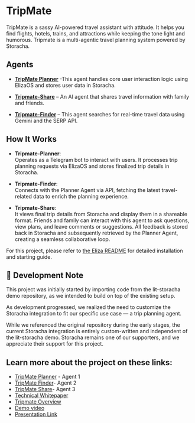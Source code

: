 # TripMate

TripMate is a sassy AI-powered travel assistant with attitude. It helps you find flights, hotels, trains, and attractions while keeping the tone light and humorous.
Tripmate is a multi-agentic travel planning system powered by Storacha.

## Agents

- **[TripMate Planner](https://github.com/Dhruv-Varshney-developer/Tripmate-Planner)** -This agent handles core user interaction logic using ElizaOS and stores user data in Storacha.

- **[Tripmate-Share](https://github.com/Dhruv-Varshney-developer/Tripmate-Share)** – An AI agent that shares travel information with family and friends.

- **[Tripmate-Finder](https://github.com/Dhruv-Varshney-developer/Tripmate-Finder)** – This agent searches for real-time travel data using Gemini and the SERP API.

## How It Works

- **Tripmate-Planner**:  
  Operates as a Telegram bot to interact with users. It processes trip planning requests via ElizaOS and stores finalized trip details in Storacha.

- **Tripmate-Finder**:  
  Connects with the Planner Agent via API, fetching the latest travel-related data to enrich the planning experience.

- **Tripmate-Share**:  
  It views final trip details from Storacha and display them in a shareable format. Friends and family can interact with this agent to ask questions, view plans, and leave comments or suggestions. All feedback is stored back in Storacha and subsequently retrieved by the Planner Agent, creating a seamless collaborative loop.

For this project, please refer to [the Eliza README](eliza/README.md) for detailed installation and starting guide.

## 🚧 Development Note

This project was initially started by importing code from the lit-storacha demo repository, as we intended to build on top of the existing setup.

As development progressed, we realized the need to customize the Storacha integration to fit our specific use case — a trip planning agent.

While we referenced the original repository during the early stages, the current Storacha integration is entirely custom-written and independent of the lit-storacha demo. Storacha remains one of our supporters, and we appreciate their support for this project.

## Learn more about the project on these links:
- [TripMate Planner](https://github.com/Dhruv-Varshney-developer/Tripmate-Planner) - Agent 1
- [TripMate Finder](https://github.com/Dhruv-Varshney-developer/Tripmate-Finder)- Agent 2
- [TripMate Share](https://github.com/Dhruv-Varshney-developer/Tripmate-Share)- Agent 3
- [Technical Whitepaper](https://motley-popcorn-c4a.notion.site/Technical-docs-1d52ab2404df8018afdfe86f4e8fdd29)
- [Tripmate Overview](https://docs.google.com/document/d/1YahKkW0qBaG_6H9lp3DIPhmn56ApjW2dxbJNvrDZqOg/edit?usp=sharing)
- [Demo video](https://www.youtube.com/watch?v=cyKxdZ3uryQ)
- [Presentation Link](https://www.canva.com/design/DAGkjcxFXBQ/az25u5Wo1RgXVDd7d78UYQ/edit?utm_content=DAGkjcxFXBQ&utm_campaign=designshare&utm_medium=link2&utm_source=sharebutton) 

